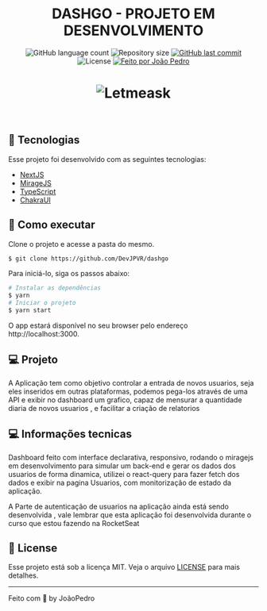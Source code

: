 <h1 align="center">DASHGO - PROJETO EM DESENVOLVIMENTO</h1>

<p align="center">
  <img alt="GitHub language count" src="https://img.shields.io/github/languages/count/DevJPVR/jp-money?color=%2304D361">

  <img alt="Repository size" src="https://img.shields.io/github/repo-size/DevJPVR/jp-money">

  
  <a href="https://github.com/DevJPVR/ShoppingCart/commits/master">
    <img alt="GitHub last commit" src="https://img.shields.io/github/last-commit/DevJPVR/jp-money">
  </a>
    
   <img alt="License" src="https://img.shields.io/badge/license-MIT-brightgreen">
   <a href="https://github.com/DevJPVR/dashgo/blob/main/LICENSE">


  <a href="#">
    <img alt="Feito por João Pedro" src="https://img.shields.io/badge/feito%20por-JoaoPedro-%237519C1">
  </a>
  

 
</p>


<h1 align="center">
    <img alt="Letmeask" src=".github/dashgo.gif" />
</h1>


<br>

## 🧪 Tecnologias

Esse projeto foi desenvolvido com as seguintes tecnologias:

- [NextJS](https://nextjs.org)
- [MirageJS](https://miragejs.com/)
- [TypeScript](https://www.typescriptlang.org/)
- [ChakraUI](https://chakra-ui.com/)

## 🚀 Como executar

Clone o projeto e acesse a pasta do mesmo.

```bash
$ git clone https://github.com/DevJPVR/dashgo
```

Para iniciá-lo, siga os passos abaixo:
```bash
# Instalar as dependências
$ yarn
# Iniciar o projeto
$ yarn start
```
O app estará disponível no seu browser pelo endereço http://localhost:3000.


## 💻 Projeto

A Aplicação tem como objetivo controlar a entrada de novos usuarios, seja eles inseridos em outras plataformas, podemos pega-los através de uma API e exibir no dashboard um grafico, capaz de
mensurar a quantidade diaria de novos usuarios , e facilitar a criação de relatorios



## 💻 Informações tecnicas

Dashboard feito com interface declarativa, responsivo, rodando o miragejs em desenvolvimento para simular um back-end e gerar os dados dos usuarios de forma dinamica,
utilizei o react-query para fazer fetch dos dados e exibir na pagina Usuarios, com monitorização de estado da aplicação.

A Parte de autenticação de usuarios na aplicação ainda está sendo desenvolvida , vale lembrar que esta aplicação foi desenvolvida durante o curso que estou fazendo na RocketSeat


## 📝 License

Esse projeto está sob a licença MIT. Veja o arquivo [LICENSE](https://github.com/DevJPVR/dashgo/blob/main/LICENSE) para mais detalhes.

---

Feito com 💜 by JoãoPedro
